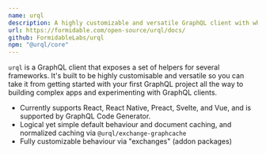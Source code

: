 ```yaml
---
name: urql
description: A highly customizable and versatile GraphQL client with which you add on features like normalized caching as you grow.
url: https://formidable.com/open-source/urql/docs/
github: FormidableLabs/urql
npm: "@urql/core"
---
```


`urql` is a GraphQL client that exposes a set of helpers for several frameworks.
It's built to be highly customisable and versatile so you can take it from getting started with your first GraphQL project
all the way to building complex apps and experimenting with GraphQL clients.

- Currently supports React, React Native, Preact, Svelte, and Vue, and is supported by GraphQL Code Generator.
- Logical yet simple default behaviour and document caching, and normalized caching via `@urql/exchange-graphcache`
- Fully customizable behaviour via "exchanges" (addon packages)
